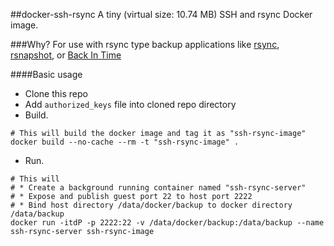 ##docker-ssh-rsync
A tiny (virtual size: 10.74 MB) SSH and rsync Docker image.

###Why?
For use with rsync type backup applications like [rsync](https://rsync.samba.org/), [rsnapshot](http://rsnapshot.org/), or [Back In Time](http://backintime.le-web.org/)


####Basic usage
* Clone this repo
* Add `authorized_keys` file into cloned repo directory
* Build.
```
# This will build the docker image and tag it as "ssh-rsync-image"
docker build --no-cache --rm -t "ssh-rsync-image" .
```
* Run.
```
# This will
# * Create a background running container named "ssh-rsync-server"
# * Expose and publish guest port 22 to host port 2222
# * Bind host directory /data/docker/backup to docker directory /data/backup
docker run -itdP -p 2222:22 -v /data/docker/backup:/data/backup --name ssh-rsync-server ssh-rsync-image
```
